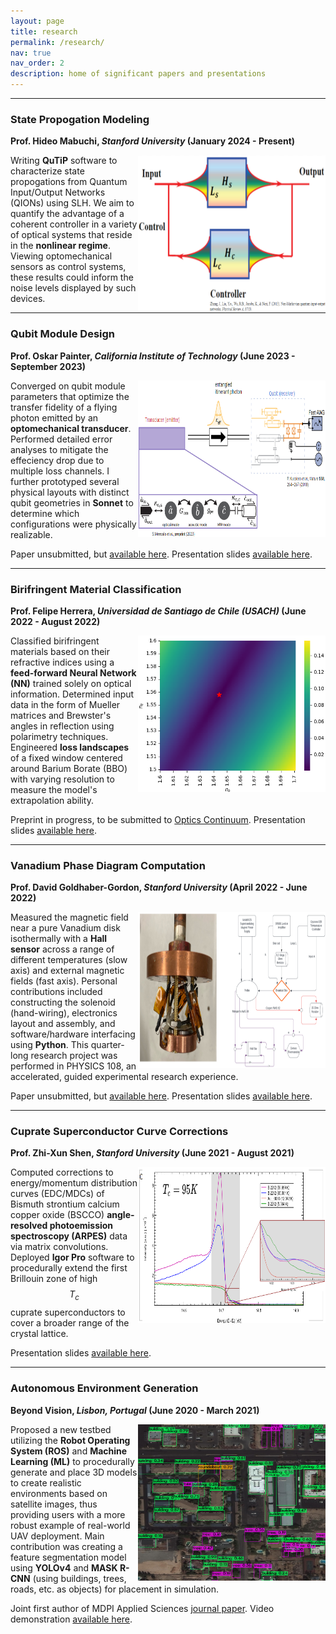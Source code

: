 ```yaml
---
layout: page
title: research
permalink: /research/
nav: true
nav_order: 2
description: home of significant papers and presentations
---
```

<!-- _pages/research.md -->

---

### **State Propogation Modeling**

**Prof. Hideo Mabuchi, *Stanford University* (January 2024 - Present)**

<img align="right" src="./../assets/img/qions.png" alt="" width="300" height="250">

Writing **QuTiP** software to characterize state propogations from Quantum Input/Output Networks (QIONs) using SLH. We aim to quantify the advantage of a coherent controller in a variety of optical systems that reside in the **nonlinear regime**. Viewing optomechanical sensors as control systems, these results could inform the noise levels displayed by such devices.

---

### **Qubit Module Design**

**Prof. Oskar Painter, *California Institute of Technology* (June 2023 - September 2023)**

<img align="right" src="./../assets/img/wallraff_fig_1_edited.png" alt="" width="300" height="250">

Converged on qubit module parameters that optimize the transfer fidelity of a flying photon emitted by an **optomechanical transducer**. Performed detailed error analyses to mitigate the effeciency drop due to multiple loss channels. I further prototyped several physical layouts with distinct qubit geometries in **Sonnet** to determine which configurations were physically realizable.

Paper unsubmitted, but [available here](https://drive.google.com/file/d/1bgm7kcSLPthreUVNKtpM3ocQH3rYKbDT/view?usp=sharing). Presentation slides [available here](https://drive.google.com/file/d/1FCuTOX9cTHbK8wTdKeeZ2OEKtDYs-jmb/view?usp=sharing).

---

### **Birifringent Material Classification**

**Prof. Felipe Herrera, *Universidad de Santiago de Chile (USACH)* (June 2022 - August 2022)**

<img align="right" src="./../assets/img/loss_landscape_rads.png" alt="" width="300" height="250">

Classified birifringent materials based on their refractive indices using a **feed-forward Neural Network (NN)** trained solely on optical information. Determined input data in the form of Mueller matrices and Brewster's angles in reflection using polarimetry techniques. Engineered **loss landscapes** of a fixed window centered around Barium Borate (BBO) with varying resolution to measure the model's extrapolation ability.

Preprint in progress, to be submitted to [Optics Continuum](https://opg.optica.org/optcon/journal/optcon/about.cfm). Presentation slides [available here](https://drive.google.com/file/d/1M3Pf-JbvTxUSwoPGReYcSEIhvULLXeuq/view?usp=sharing).

---

### **Vanadium Phase Diagram Computation**

**Prof. David Goldhaber-Gordon, *Stanford University* (April 2022 - June 2022)**

<img align="right" src="./../assets/img/hall.png" alt="" width="300" height="250">

Measured the magnetic field near a pure Vanadium disk isothermally with a **Hall sensor** across a range of different temperatures (slow axis) and external magnetic fields (fast axis). Personal contributions included constructing the solenoid (hand-wiring), electronics layout and assembly, and software/hardware interfacing using **Python**. This quarter-long research project was performed in PHYSICS 108, an accelerated, guided experimental research experience. 

Paper unsubmitted, but [available here](https://arxiv.org/abs/2209.01324). Presentation slides [available here](https://drive.google.com/file/d/1hEjzvrht5G0jGwCpTTex5UvQAExgmlx3/view?usp=sharing).

---

### **Cuprate Superconductor Curve Corrections**

**Prof. Zhi-Xun Shen, *Stanford University* (June 2021 - August 2021)**

<img align="right" src="./../assets/img/edc.png" alt="" width="300" height="250">

Computed corrections to energy/momentum distribution curves (EDC/MDCs) of Bismuth strontium calcium copper oxide (BSCCO) **angle-resolved photoemission spectroscopy (ARPES)** data via matrix convolutions. Deployed **Igor Pro** software to procedurally extend the first Brillouin zone of high $$T_c$$ cuprate superconductors to cover a broader range of the crystal lattice.

Presentation slides [available here](https://drive.google.com/file/d/1O_nQcF_2NQF_wOJe503-YvE88KxtVPjK/view?usp=sharing).

---

### **Autonomous Environment Generation**

**Beyond Vision, *Lisbon, Portugal* (June 2020 - March 2021)**

<img align="right" src="./../assets/img/yolo.png" alt="" width="300" height="250">

Proposed a new testbed utilizing the **Robot Operating System (ROS)** and **Machine Learning (ML)** to procedurally generate and place 3D models to create realistic environments based on satellite images, thus providing users with a more robust example of real-world UAV deployment. Main contribution was creating a feature segmentation model using **YOLOv4** and **MASK R-CNN** (using buildings, trees, roads, etc. as objects) for placement in simulation.

Joint first author of MDPI Applied Sciences [journal paper](https://www.mdpi.com/2076-3417/11/5/2185). Video demonstration [available here](https://drive.google.com/file/d/11c7G27hdZmQBw-eZFb6H31-EXhb6ln-8/view?usp=sharing).